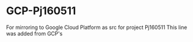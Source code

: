 # GCP-Pj160511
For mirroring to Google Cloud Platform as src for project Pj160511
This line was added from GCP's 
